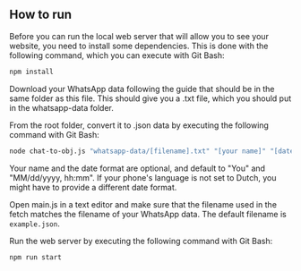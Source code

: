 ## How to run
Before you can run the local web server that will allow you to see your website, you need to install some dependencies. This is done with the following command, which you can execute with Git Bash:
```sh
npm install
```

Download your WhatsApp data following the guide that should be in the same folder as this file. This should give you a .txt file, which you should put in the whatsapp-data folder.

From the root folder, convert it to .json data by executing the following command with Git Bash:
```sh
node chat-to-obj.js "whatsapp-data/[filename].txt" "[your name]" "[date format]"
```
Your name and the date format are optional, and default to "You" and "MM/dd/yyyy, hh:mm". If your phone's language is not set to Dutch, you might have to provide a different date format.

Open main.js in a text editor and make sure that the filename used in the fetch matches the filename of your WhatsApp data. The default filename is `example.json`.

Run the web server by executing the following command with Git Bash:
```sh
npm run start
```
